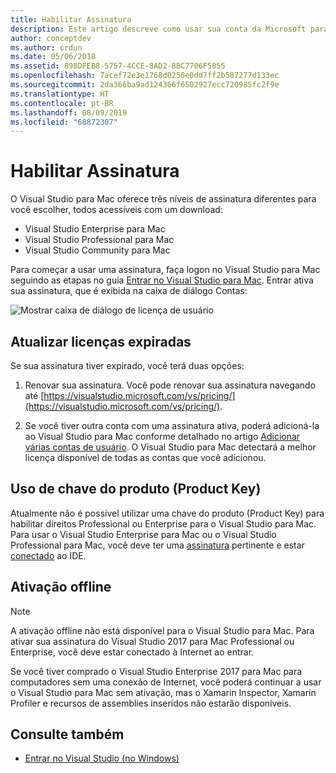 ```yaml
---
title: Habilitar Assinatura
description: Este artigo descreve como usar sua conta da Microsoft para ativar sua assinatura e desbloquear recursos no Visual Studio para Mac
author: conceptdev
ms.author: crdun
ms.date: 05/06/2018
ms.assetid: 898DFEB8-5757-4CCE-8AD2-8BC7706F5855
ms.openlocfilehash: 7acef72e3e1768d0250e0dd7ff2b587277d133ec
ms.sourcegitcommit: 2da366ba9ad124366f6502927ecc720985fc2f9e
ms.translationtype: HT
ms.contentlocale: pt-BR
ms.lasthandoff: 08/09/2019
ms.locfileid: "68872307"
---
```

# <a name="enable-subscription"></a>Habilitar Assinatura

O Visual Studio para Mac oferece três níveis de assinatura diferentes para você escolher, todos acessíveis com um download:

* Visual Studio Enterprise para Mac
* Visual Studio Professional para Mac
* Visual Studio Community para Mac

Para começar a usar uma assinatura, faça logon no Visual Studio para Mac seguindo as etapas no guia [Entrar no Visual Studio para Mac](signing-in.md). Entrar ativa sua assinatura, que é exibida na caixa de diálogo Contas:

![Mostrar caixa de diálogo de licença de usuário](media/user-accounts-login.png)

## <a name="update-expired-licenses"></a>Atualizar licenças expiradas

Se sua assinatura tiver expirado, você terá duas opções:

1. Renovar sua assinatura. Você pode renovar sua assinatura navegando até [https://visualstudio.microsoft.com/vs/pricing/](https://visualstudio.microsoft.com/vs/pricing/).

2. Se você tiver outra conta com uma assinatura ativa, poderá adicioná-la ao Visual Studio para Mac conforme detalhado no artigo [Adicionar várias contas de usuário](signing-in.md). O Visual Studio para Mac detectará a melhor licença disponível de todas as contas que você adicionou.

## <a name="product-key-usage"></a>Uso de chave do produto (Product Key)

Atualmente não é possível utilizar uma chave do produto (Product Key) para habilitar direitos Professional ou Enterprise para o Visual Studio para Mac. Para usar o Visual Studio Enterprise para Mac ou o Visual Studio Professional para Mac, você deve ter uma [assinatura](https://visualstudio.microsoft.com/subscriptions/) pertinente e estar [conectado](signing-in.md) ao IDE.

## <a name="offline-activation"></a>Ativação offline

> [!NOTE]
> A ativação offline não está disponível para o Visual Studio para Mac.
> Para ativar sua assinatura do Visual Studio 2017 para Mac Professional ou Enterprise, você deve estar conectado à Internet ao entrar.

Se você tiver comprado o Visual Studio Enterprise 2017 para Mac para computadores sem uma conexão de Internet, você poderá continuar a usar o Visual Studio para Mac sem ativação, mas o Xamarin Inspector, Xamarin Profiler e recursos de assemblies inseridos não estarão disponíveis.

## <a name="see-also"></a>Consulte também

- [Entrar no Visual Studio (no Windows)](/visualstudio/ide/signing-in-to-visual-studio)